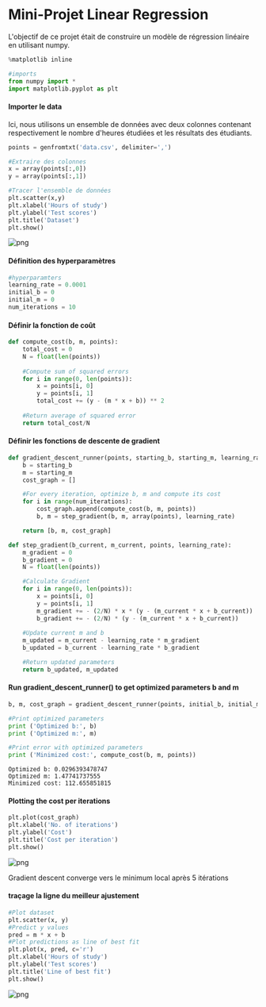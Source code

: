 
# Mini-Projet Linear Regression

L'objectif de ce projet était de construire un modèle de régression linéaire en utilisant numpy.


```python
%matplotlib inline

#imports
from numpy import *
import matplotlib.pyplot as plt
```

#### Importer le data
Ici, nous utilisons un ensemble de données avec deux colonnes contenant respectivement le nombre d'heures étudiées et les résultats des étudiants.


```python
points = genfromtxt('data.csv', delimiter=',')

#Extraire des colonnes
x = array(points[:,0])
y = array(points[:,1])

#Tracer l'ensemble de données
plt.scatter(x,y)
plt.xlabel('Hours of study')
plt.ylabel('Test scores')
plt.title('Dataset')
plt.show()
```


![png](linear-regression-demo_files/linear-regression-demo_3_0.png)


#### Définition des hyperparamètres


```python
#hyperparamters
learning_rate = 0.0001
initial_b = 0
initial_m = 0
num_iterations = 10
```

#### Définir la fonction de coût


```python
def compute_cost(b, m, points):
    total_cost = 0
    N = float(len(points))
    
    #Compute sum of squared errors
    for i in range(0, len(points)):
        x = points[i, 0]
        y = points[i, 1]
        total_cost += (y - (m * x + b)) ** 2
        
    #Return average of squared error
    return total_cost/N
```

#### Définir les fonctions de descente de gradient


```python
def gradient_descent_runner(points, starting_b, starting_m, learning_rate, num_iterations):
    b = starting_b
    m = starting_m
    cost_graph = []

    #For every iteration, optimize b, m and compute its cost
    for i in range(num_iterations):
        cost_graph.append(compute_cost(b, m, points))
        b, m = step_gradient(b, m, array(points), learning_rate)

    return [b, m, cost_graph]

def step_gradient(b_current, m_current, points, learning_rate):
    m_gradient = 0
    b_gradient = 0
    N = float(len(points))

    #Calculate Gradient
    for i in range(0, len(points)):
        x = points[i, 0]
        y = points[i, 1]
        m_gradient += - (2/N) * x * (y - (m_current * x + b_current))
        b_gradient += - (2/N) * (y - (m_current * x + b_current))
    
    #Update current m and b
    m_updated = m_current - learning_rate * m_gradient
    b_updated = b_current - learning_rate * b_gradient

    #Return updated parameters
    return b_updated, m_updated
```

#### Run gradient_descent_runner() to get optimized parameters b and m


```python
b, m, cost_graph = gradient_descent_runner(points, initial_b, initial_m, learning_rate, num_iterations)

#Print optimized parameters
print ('Optimized b:', b)
print ('Optimized m:', m)

#Print error with optimized parameters
print ('Minimized cost:', compute_cost(b, m, points))
```

    Optimized b: 0.0296393478747
    Optimized m: 1.47741737555
    Minimized cost: 112.655851815


#### Plotting the cost per iterations


```python
plt.plot(cost_graph)
plt.xlabel('No. of iterations')
plt.ylabel('Cost')
plt.title('Cost per iteration')
plt.show()
```


![png](linear-regression-demo_files/linear-regression-demo_13_0.png)


Gradient descent converge vers le minimum local après 5 itérations

#### traçage la ligne du meilleur ajustement


```python
#Plot dataset
plt.scatter(x, y)
#Predict y values
pred = m * x + b
#Plot predictions as line of best fit
plt.plot(x, pred, c='r')
plt.xlabel('Hours of study')
plt.ylabel('Test scores')
plt.title('Line of best fit')
plt.show()
```


![png](linear-regression-demo_files/linear-regression-demo_16_0.png)

